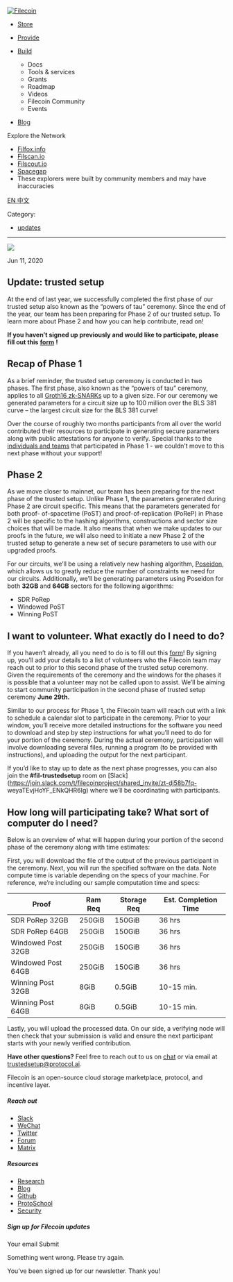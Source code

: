 [ ![Filecoin](../../../images/filecoin-logo.svg) ](../../../)

  * [Store](../../../store/)
  * [Provide](../../../provide/)
  * [Build](../../../build/)

    * Docs
    * Tools & services
    * Grants
    * Roadmap
    * Videos
    * Filecoin Community
    * Events

  * [Blog](../../../blog/)

Explore the Network

  * [Filfox.info](https://filfox.info/en)
  * [Filscan.io](https://filscan.io/#/tipset/chain)
  * [Filscout.io](https://filscout.io/en/)
  * [Spacegap](https://spacegap.github.io)
  * These explorers were built by community members and may have inaccuracies

[ EN ](../../../en) [ 中文 ](../../../zh-cn)

Category:

  * [updates](../../../blog/updates)

  *   *   * 

![](../../../images/icons/social/share.svg)

Jun 11, 2020  

## Update: trusted setup

At the end of last year, we successfully completed the first phase of our
trusted setup also known as the “powers of tau” ceremony. Since the end of the
year, our team has been preparing for Phase 2 of our trusted setup. To learn
more about Phase 2 and how you can help contribute, read on!

**If you haven’t signed up previously and would like to participate, please
fill out this** [**form**](https://forms.gle/XxLgsHmxdPjb7jJa9) **!**

## Recap of Phase 1

As a brief reminder, the trusted setup ceremony is conducted in two phases.
The first phase, also known as the “powers of tau” ceremony, applies to all
[Groth16 zk-SNARKs](https://eprint.iacr.org/2016/260.pdf) up to a given size.
For our ceremony we generated parameters for a circuit size up to 100 million
over the BLS 381 curve – the largest circuit size for the BLS 381 curve!

Over the course of roughly two months participants from all over the world
contributed their resources to participate in generating secure parameters
along with public attestations for anyone to verify. Special thanks to the
[individuals and
teams](https://github.com/arielgabizon/perpetualpowersoftau#ceremony-progress)
that participated in Phase 1 - we couldn’t move to this next phase without
your support!

## Phase 2

As we move closer to mainnet, our team has been preparing for the next phase
of the trusted setup. Unlike Phase 1, the parameters generated during Phase 2
are circuit specific. This means that the parameters generated for both proof-
of-spacetime (PoST) and proof-of-replication (PoReP) in Phase 2 will be
specific to the hashing algorithms, constructions and sector size choices that
will be made. It also means that when we make updates to our proofs in the
future, we will also need to initiate a new Phase 2 of the trusted setup to
generate a new set of secure parameters to use with our upgraded proofs.

For our circuits, we’ll be using a relatively new hashing algorithm,
[Poseidon](https://eprint.iacr.org/2019/458.pdf), which allows us to greatly
reduce the number of constraints we need for our circuits. Additionally, we’ll
be generating parameters using Poseidon for both **32GB** and **64GB** sectors
for the following algorithms:

  * SDR PoRep
  * Windowed PoST
  * Winning PoST

## I want to volunteer. What exactly do I need to do?

If you haven’t already, all you need to do is to fill out this
[form](https://forms.gle/XxLgsHmxdPjb7jJa9)! By signing up, you’ll add your
details to a list of volunteers who the Filecoin team may reach out to prior
to this second phase of the trusted setup ceremony. Given the requirements of
the ceremony and the windows for the phases it is possible that a volunteer
may not be called upon to assist. We’ll be aiming to start community
participation in the second phase of trusted setup ceremony **June 29th.**

Similar to our process for Phase 1, the Filecoin team will reach out with a
link to schedule a calendar slot to participate in the ceremony. Prior to your
window, you’ll receive more detailed instructions for the software you need to
download and step by step instructions for what you’ll need to do for your
portion of the ceremony. During the actual ceremony, participation will
involve downloading several files, running a program (to be provided with
instructions), and uploading the output for the next participant.

If you’d like to stay up to date as the next phase progresses, you can also
join the **#fil-trustedsetup** room on
[Slack](https://join.slack.com/t/filecoinproject/shared_invite/zt-dj58b7fq-
weyaTEvjHoYF_ENkQHR6Ig) where we’ll be coordinating with participants.

## How long will participating take? What sort of computer do I need?

Below is an overview of what will happen during your portion of the second
phase of the ceremony along with time estimates:

First, you will download the file of the output of the previous participant in
the ceremony. Next, you will run the specified software on the data. Note
compute time is variable depending on the specs of your machine. For
reference, we’re including our sample computation time and specs:

Proof | Ram Req | Storage Req | Est. Completion Time  
---|---|---|---  
SDR PoRep 32GB | 250GiB | 150GiB | 36 hrs  
SDR PoRep 64GB | 250GiB | 150GiB | 36 hrs  
Windowed Post 32GB | 250GiB | 150GiB | 36 hrs  
Windowed Post 64GB | 250GiB | 150GiB | 36 hrs  
Winning Post 32GB | 8GiB | 0.5GiB | 10-15 min.  
Winning Post 64GB | 8GiB | 0.5GiB | 10-15 min.  
  
Lastly, you will upload the processed data. On our side, a verifying node will
then check that your submission is valid and ensure the next participant
starts with your newly verified contribution.

**Have other questions?** Feel free to reach out to us on
[chat](https://github.com/filecoin-project/community#chat) or via email at
[trustedsetup@protocol.ai](mailto:trustedsetup@protocol.ai).

Filecoin is an open-source cloud storage marketplace, protocol, and incentive
layer.

##### Reach out

  * [Slack ](https://filecoin.io/slack)
  * [WeChat  ](https://weixin.qq.com/r/1xz54Y-EctINrcuC90nF)
  * [Twitter ](https://twitter.com/Filecoin)
  * [Forum ](https://github.com/filecoin-project/community#forums)
  * [Matrix ](https://riot.im/app/#/group/+filecoin:matrix.org)

##### Resources

  * [Research](https://research.filecoin.io/)
  * [Blog](https://filecoin.io/blog/)
  * [Github](https://github.com/filecoin-project)
  * [ProtoSchool](https://proto.school/course/filecoin)
  * [Security](https://security.filecoin.io/)

##### Sign up for Filecoin updates

Your email Submit

Something went wrong. Please try again.

You’ve been signed up for our newsletter. Thank you!

